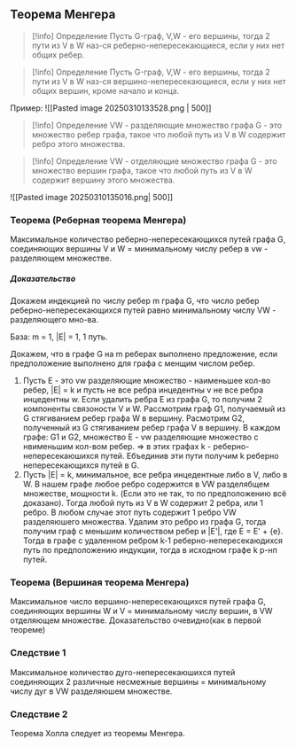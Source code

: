 ## Теорема Менгера
>[!info] Определение
>Пусть G-граф, V,W - его вершины, тогда 2 пути из V в W наз-ся реберно-непересекающиеся, если у них нет общих ребер.

>[!info] Определение
>Пусть G-граф, V,W - его вершины, тогда 2 пути из V в W наз-ся вершино-непересекающиеся, если у них нет общих вершин, кроме начало и конца.

Пример:
![[Pasted image 20250310133528.png | 500]]

>[!info] Определение
>VW - разделяющие множество графа G - это множество ребер графа, такое что любой путь из V в W содержит ребро этого множества.

>[!info] Определение
>VW - отделяющие множество графа G - это множество вершин графа, такое что любой путь из V в W содержит вершину этого множества.

![[Pasted image 20250310135016.png| 500]]

### Теорема (Реберная теорема Менгера)
Максимальное количество реберно-непересекающихся путей графа G, соединяющих вершины V и W = минимальному числу ребер в vw - разделяющем множестве.
##### Доказательство
Докажем индекцией по числу ребер m графа G, что число ребер реберно-непересекающихся путей равно минимальному числу VW - разделяющего мно-ва.

База:
m = 1, |Е| = 1, 1 путь.

Докажем, что в графе G на m реберах выполнено предложение, если предположение выполнено для графа с менщим числом ребер.
1) Пусть Е - это vw разделяющие множество - наименьшее кол-во ребер, |E| = k и пусть не все ребра инцедентны v не все ребра инцедентны w. Если удалить ребра Е из графа G, то получим 2 компоненты связоности V и W. Рассмотрим граф G1, получаемый из G стягиванием ребер графа W в вершину. Расмотрим G2, полученный из G стягиванием ребер графа V в вершину. В каждом графе: G1 и G2, множество Е - vw разделяющие множество с нвименьшим кол-вом ребер. => в этих графах k - реберно-непересекаюшихся путей. Ебъединив эти пути получим k реберно непересекающихся путей в G.
2) Пусть |Е| = k,  минимальное, все ребра инцедентные либо в V, либо в W. В нашем графе любое ребро содержится в VW разделябщем множестве, мощности k. (Если это не так, то по предположению всё доказано). Тогда любой путь из V в W содержит 2 ребра, или 1 ребро. В любом случае этот путь содержит 1 ребро VW разделяюшего множества. Удалим это ребро из графа G, тогда получим граф с меньшим количеством ребер и |Е'|, где Е = Е' + {е}. Тогда в графе с удаленном ребром k-1 реберно-непересекаюдихся путь по предположению индукции, тогда в исходном графе k р-нп путей.

### Теорема (Вершиная теорема Менгера)
Максимальное число вершино-непересекающихся путей графа G, соединяющих вершины W и V = минимальному числу вершин, в VW отделяющем множестве.
Доказательство очевидно(как в первой теореме)
### Следствие 1
Максимальное количество дуго-непересекаюшихся путей соединяющих 2 различные несмежные вершины = минимальному числу дуг в VW разделяюшем множестве.

### Следствие 2
Теорема Холла следует из теоремы Менгера.
